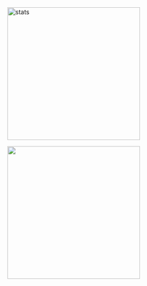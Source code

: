 <img width="300" src="https://github-readme-stats.vercel.app/api?username=uier&show_icons=true&locale=en" alt="stats" />

<a href="https://leetcode.com/uier890305/"><img width="300" src="https://leetcard.jacoblin.cool/uier890305?theme=nord&font=PT%20Mono&ext=contest"></a>
